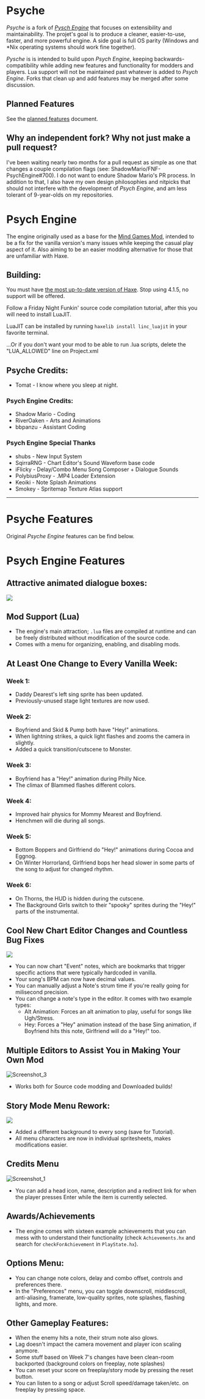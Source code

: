 # Psyche
_Psyche_ is a fork of [_Pysch Engine_](https://github.com/ShadowMario/FNF-PsychEngine) that focuses on extensibility and maintainability. The projet's goal is to produce a cleaner, easier-to-use, faster, and more powerful engine. A side goal is full OS parity (Windows and \*Nix operating systems should work fine together).

_Pysche_ is is intended to build upon _Psych Engine_, keeping backwards-compatibility while adding new features and functionality for modders and players. Lua support will not be maintained past whatever is added to _Psych Engine_. Forks that clean up and add features may be merged after some discussion.

## Planned Features
See the [planned features](PSYCHE.md) document.

## Why an independent fork? Why not just make a pull request?
I've been waiting nearly two months for a pull request as simple as one that changes a couple compilation flags (see: ShadowMario/FNF-PsychEngine#700). I do not want to endure Shadow Mario's PR process. In addition to that, I also have my own design philosophies and nitpicks that should not interfere with the development of _Psych Engine_, and am less tolerant of 9-year-olds on my repositories.

# Psych Engine
The engine originally used as a base for the [Mind Games Mod](https://gamebanana.com/mods/301107), intended to be a fix for the vanilla version's many issues while keeping the casual play aspect of it. Also aiming to be an easier modding alternative for those that are unfamiliar with Haxe.

## Building:
You must have [the most up-to-date version of Haxe](https://haxe.org/download/). Stop using 4.1.5, no support will be offered.

<!-- TODO: Abolish this God-forsaken library!! -->
Follow a Friday Night Funkin' source code compilation tutorial, after this you will need to install LuaJIT.

LuaJIT can be installed by running `haxelib install linc_luajit` in your favorite terminal.

<!-- TODO: Conditionals, pl0x -->
...Or if you don't want your mod to be able to run .lua scripts, delete the "LUA_ALLOWED" line on Project.xml

## Psyche Credits:
* Tomat - I know where you sleep at night.

### Psych Engine Credits:
* Shadow Mario - Coding
* RiverOaken - Arts and Animations
* bbpanzu - Assistant Coding

### Psych Engine Special Thanks
* shubs - New Input System
* SqirraRNG - Chart Editor's Sound Waveform base code
* iFlicky - Delay/Combo Menu Song Composer + Dialogue Sounds
* PolybiusProxy - .MP4 Loader Extension
* Keoiki - Note Splash Animations
* Smokey - Spritemap Texture Atlas support
_____________________________________

# Psyche Features
Original _Psyche Engine_ features can be find below.

# Psych Engine Features

## Attractive animated dialogue boxes:
![](https://user-images.githubusercontent.com/44785097/127706669-71cd5cdb-5c2a-4ecc-871b-98a276ae8070.gif)


## Mod Support (Lua)
* The engine's main attraction; `.lua` files are compiled at runtime and can be freely distributed without modification of the source code.
* Comes with a menu for organizing, enabling, and disabling mods. 


## At Least One Change to Every Vanilla Week:
### Week 1:
  * Daddy Dearest's left sing sprite has been updated.
  * Previously-unused stage light textures are now used.

### Week 2:
  * Boyfriend and Skid & Pump both have "Hey!" animations.
  * When lightning strikes, a quick light flashes and zooms the camera in slightly.
  * Added a quick transition/cutscene to Monster.

### Week 3:
  * Boyfriend has a "Hey!" animation during Philly Nice.
  * The climax of Blammed flashes different colors.

### Week 4:
  * Improved hair physics for Mommy Mearest and Boyfriend.
  * Henchmen will die during all songs.

### Week 5:
  * Bottom Boppers and Girlfriend do "Hey!" animations during Cocoa and Eggnog.
  * On Winter Horrorland, Girlfriend bops her head slower in some parts of the song to adjust for changed rhythm.

### Week 6:
  * On Thorns, the HUD is hidden during the cutscene.
  * The Background Girls switch to their "spooky" sprites during the "Hey!" parts of the instrumental.

## Cool New Chart Editor Changes and Countless Bug Fixes
![](https://github.com/ShadowMario/FNF-PsychEngine/blob/main/docs/img/chart.png?raw=true)
* You can now chart "Event" notes, which are bookmarks that trigger specific actions that were typically hardcoded in vanilla.
* Your song's BPM can now have decimal values.
* You can manually adjust a Note's strum time if you're really going for milisecond precision.
* You can change a note's type in the editor. It comes with two example types:
  * Alt Animation: Forces an alt animation to play, useful for songs like Ugh/Stress.
  * Hey: Forces a "Hey" animation instead of the base Sing animation, if Boyfriend hits this note, Girlfriend will do a "Hey!" too.

## Multiple Editors to Assist You in Making Your Own Mod
![Screenshot_3](https://user-images.githubusercontent.com/44785097/144629914-1fe55999-2f18-4cc1-bc70-afe616d74ae5.png)
* Works both for Source code modding and Downloaded builds!

## Story Mode Menu Rework:
![](https://i.imgur.com/UB2EKpV.png)
* Added a different background to every song (save for Tutorial).
* All menu characters are now in individual spritesheets, makes modifications easier.

## Credits Menu
![Screenshot_1](https://user-images.githubusercontent.com/44785097/144632635-f263fb22-b879-4d6b-96d6-865e9562b907.png)
* You can add a head icon, name, description and a redirect link for when the player presses Enter while the item is currently selected.

## Awards/Achievements
* The engine comes with sixteen example achievements that you can mess with to understand their functionality (check `Achievements.hx` and search for `checkForAchievement` in `PlayState.hx`).

## Options Menu:
* You can change note colors, delay and combo offset, controls and preferences there.
 * In the "Preferences" menu, you can toggle downscroll, middlescroll, anti-aliasing, framerate, low-quality sprites, note splashes, flashing lights, and more.

## Other Gameplay Features:
* When the enemy hits a note, their strum note also glows.
* Lag doesn't impact the camera movement and player icon scaling anymore.
* Some stuff based on Week 7's changes have been clean-room backported (background colors on freeplay, note splashes)
* You can reset your score on freeplay/story mode by pressing the reset button.
* You can listen to a song or adjust Scroll speed/damage taken/etc. on freeplay by pressing space.
